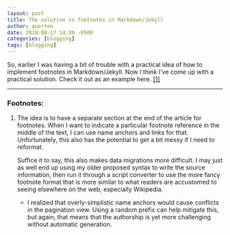 ```yaml
---
layout: post
title: The solution to footnotes in Markdown/Jekyll
author: quorten
date: 2018-08-17 14:39 -0500
categories: [blogging]
tags: [blogging]
---
```


So, earlier I was having a bit of trouble with a practical idea of how
to implement footnotes in Markdown/Jekyll.  Now I think I've come up
with a practical solution.  Check it out as an example here.
[\[1\]](#dsaef-f1)

----------

### Footnotes:

1. <a id="dsaef-f1" name="dsaef-f1"></a>
   The idea is to have a separate section at the end of the article
   for footnotes.  When I want to indicate a particular footnote
   reference in the middle of the text, I can use name anchors and
   links for that.  Unfortunately, this also has the potential to get
   a bit messy if I need to reformat.

   Suffice it to say, this also makes data migrations more difficult.
   I may just as well end up using my older proposed syntax to write
   the source information, then run it through a script converter to
   use the more fancy footnote format that is more similar to what
   readers are accustomed to seeing elsewhere on the web, especially
   Wikipedia.

    * I realized that overly-simplistic name anchors would cause
      conflicts in the pagination view.  Using a random prefix can
      help mitigate this, but again, that means that the authorship is
      yet more challenging without automatic generation.
